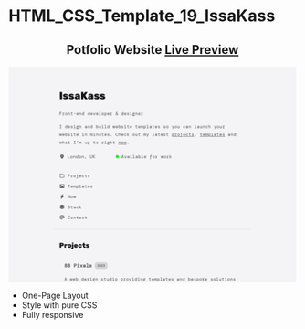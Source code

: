 # HTML_CSS_Template_19_IssaKass

<h2 align="center">Potfolio Website <a href="https://issakass.github.io/HTML_CSS_Template_19_IssaKass/">Live Preview</a></h2>
<img align="center" src="preview.png" alt="Preview Image" />
<br/>

- One-Page Layout
- Style with pure CSS
- Fully responsive
